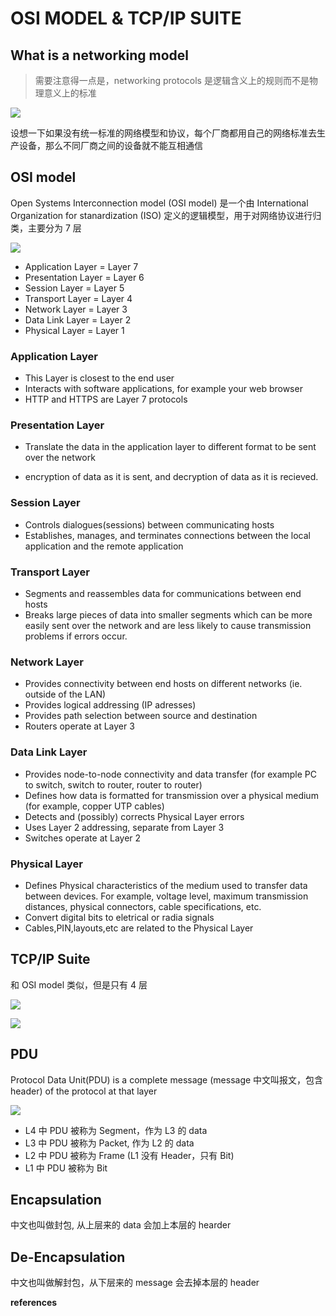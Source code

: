 # OSI MODEL & TCP/IP SUITE

## What is a networking model

> 需要注意得一点是，networking protocols 是逻辑含义上的规则而不是物理意义上的标准

![](https://cdn.staticaly.com/gh/dhay3/image-repo@master/20230516/2023-05-17_16-04.2y85tenknhmo.webp)

设想一下如果没有统一标准的网络模型和协议，每个厂商都用自己的网络标准去生产设备，那么不同厂商之间的设备就不能互相通信

## OSI model

Open Systems Interconnection model (OSI model) 是一个由 International Organization for stanardization (ISO) 定义的逻辑模型，用于对网络协议进行归类，主要分为 7 层

![](https://cdn.staticaly.com/gh/dhay3/image-repo@master/20230516/2023-05-17_16-13.16on9011n37k.webp)

- Application Layer = Layer 7
- Presentation Layer = Layer 6
- Session Layer = Layer 5
- Transport Layer = Layer 4
- Network Layer = Layer 3
- Data Link Layer = Layer 2
- Physical Layer = Layer 1

### Application Layer

- This Layer is closest to the end user
- Interacts with software applications, for example your web browser
- HTTP and HTTPS are Layer 7 protocols

### Presentation Layer

- Translate the data in the application layer to different format to be sent over the network

- encryption of data as it is sent, and decryption of data as it is recieved.

### Session Layer

- Controls dialogues(sessions) between communicating hosts
- Establishes, manages, and terminates connections between the local application and the remote application

### Transport Layer

- Segments and reassembles data for communications between end hosts
- Breaks large pieces of data into smaller segments which can be more easily sent over the network and are less likely to cause transmission problems if errors occur.

### Network Layer

- Provides connectivity between end hosts on different networks (ie. outside of the LAN)
- Provides logical addressing (IP adresses)
- Provides path selection between source and destination
- Routers operate at Layer 3 

### Data Link Layer

- Provides node-to-node connectivity and data transfer (for example PC to switch, switch to router, router to router)
- Defines how data is formatted for transmission over a physical medium (for example, copper UTP cables)
- Detects and (possibly) corrects Physical Layer errors
- Uses Layer 2 addressing, separate from Layer 3
- Switches operate at Layer 2

### Physical Layer

- Defines Physical characteristics of the medium used to transfer data between devices. For example, voltage level, maximum transmission distances, physical connectors, cable specifications, etc.
- Convert digital bits to eletrical or radia signals
- Cables,PIN,layouts,etc are related to the Physical Layer  

## TCP/IP Suite

和 OSI model 类似，但是只有 4 层

![](https://cdn.staticaly.com/gh/dhay3/image-repo@master/20230516/2023-05-17_17-04.52frgbir6g00.webp)

![](https://cdn.staticaly.com/gh/dhay3/image-repo@master/20230516/2023-05-17_17-06.lbg0rgu4yy8.webp)

## PDU

Protocol Data Unit(PDU) is a complete message (message 中文叫报文，包含 header) of the protocol at that layer

![](https://cdn.staticaly.com/gh/dhay3/image-repo@master/20230516/2023-05-17_16-45.79jqh55rgghs.webp)

- L4 中 PDU 被称为 Segment，作为 L3 的 data
- L3 中 PDU 被称为 Packet, 作为 L2 的 data
- L2 中 PDU 被称为 Frame (L1 没有 Header，只有 Bit)
- L1 中 PDU 被称为 Bit

## Encapsulation

中文也叫做封包, 从上层来的 data 会加上本层的 hearder

## De-Encapsulation

中文也叫做解封包，从下层来的 message 会去掉本层的 header



**references**

[^jeremy’s IT Lab]:https://www.youtube.com/watch?v=t-ai8JzhHuY&list=PLxbwE86jKRgMpuZuLBivzlM8s2Dk5lXBQ&index=6
[^wiki]:https://www.google.com.hk/url?sa=t&rct=j&q=&esrc=s&source=web&cd=&ved=2ahUKEwizxNWm-vv-AhWp-zgGHa82BE0QFnoECBIQAQ&url=https%3A%2F%2Fen.wikipedia.org%2Fwiki%2FProtocol_data_unit&usg=AOvVaw1xFrzOAAGswdmyP092g5tO